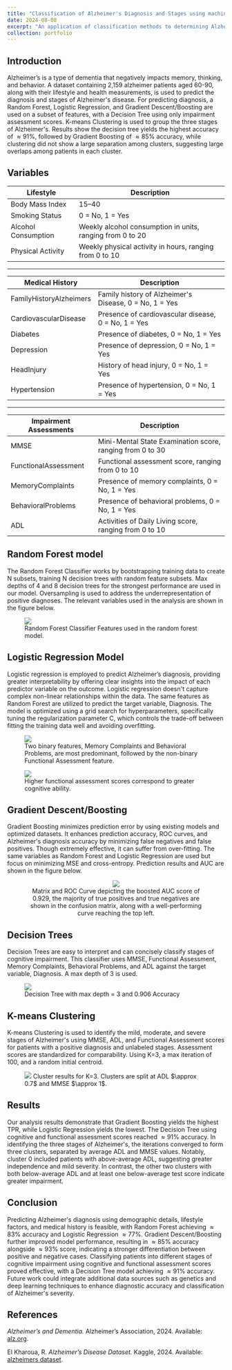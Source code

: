 ```yaml
--- 
title: "Classification of Alzheimer's Diagnosis and Stages using machine learning techniques" 
date: 2024-08-08 
excerpt: "An application of classification methods to determining Alzheimer's stages."  
collection: portfolio
---
```


## Introduction 
Alzheimer’s is a type of dementia that negatively impacts memory, thinking, and behavior. A dataset containing 2,159 alzheimer patients aged 60-90, along with their lifestyle and health measurements, is used to predict the diagnosis and stages of Alzheimer's disease. For predicting diagnosis, a Random Forest, Logistic Regression, and Gradient Descent/Boosting are used on a subset of features, with a Decision Tree using only impairment assessment scores. K-means Clustering is used to group the three stages of Alzheimer's. Results show the decision tree yields the highest accuracy of $\approx 91\%$, followed by Gradient Boosting of $\approx 85\%$ accuracy, while clustering did not show a large separation among clusters, suggesting large overlaps among patients in each cluster. 

## Variables 

| **Lifestyle**                  | **Description**                                      |
|-------------------------------|------------------------------------------------------|
| Body Mass Index               | 15–40                                                |
| Smoking Status                | 0 = No, 1 = Yes                                      |
| Alcohol Consumption           | Weekly alcohol consumption in units, ranging from 0 to 20 |
| Physical Activity             | Weekly physical activity in hours, ranging from 0 to 10 |

--- 

| **Medical History**           | **Description**                                      |
|------------------------------|------------------------------------------------------|
| FamilyHistoryAlzheimers      | Family history of Alzheimer's Disease, 0 = No, 1 = Yes |
| CardiovascularDisease        | Presence of cardiovascular disease, 0 = No, 1 = Yes  |
| Diabetes                     | Presence of diabetes, 0 = No, 1 = Yes                |
| Depression                   | Presence of depression, 0 = No, 1 = Yes              |
| HeadInjury                   | History of head injury, 0 = No, 1 = Yes              |
| Hypertension                 | Presence of hypertension, 0 = No, 1 = Yes            |

---

| **Impairment Assessments**   | **Description**                                      |
|------------------------------|------------------------------------------------------|
| MMSE                         | Mini-Mental State Examination score, ranging from 0 to 30 |
| FunctionalAssessment         | Functional assessment score, ranging from 0 to 10    |
| MemoryComplaints             | Presence of memory complaints, 0 = No, 1 = Yes       |
| BehavioralProblems           | Presence of behavioral problems, 0 = No, 1 = Yes     |
| ADL                          | Activities of Daily Living score, ranging from 0 to 10 | 

## Random Forest model 
The Random Forest Classifier works by bootstrapping training data to create N subsets, training N decision trees with random feature subsets. Max depths of 4 and 8 decision trees for the strongest performance are used in our model. Oversampling is used to address the underrepresentation of positive diagnoses. The relevant variables used in the analysis are shown in the figure below.

<figure>
    <a href="/images/features_and_trees.png"> <img src="/images/features_and_trees.png"></a> 
    <figcaption> Random Forest Classifier Features used in the random forest model. </figcaption>
</figure>    

## Logistic Regression Model 
Logistic regression is employed to predict Alzheimer’s diagnosis, providing greater interpretability by offering clear insights into the impact of each predictor variable on the outcome. Logistic regression doesn't capture complex non-linear relationships within the data. The same features as Random Forest are utilized to predict the target variable, Diagnosis. The model is optimized using a grid search for hyperparameters, specifically tuning the regularization parameter C, which controls the trade-off between fitting the training data well and avoiding overfitting. 

<figure>
    <a href="/images/log curve.png"> <img src="/images/log curve.png"></a> 
    <figcaption> Two binary features, Memory Complaints and Behavioral Problems, are most predominant, followed by the non-binary Functional Assessment feature. </figcaption>
</figure>  

<figure>
    <a href="/images/log feature importance.png"> <img src="/images/log feature importance.png"></a> 
    <figcaption> Higher functional assessment scores correspond to greater cognitive ability. </figcaption>
</figure>   

## Gradient Descent/Boosting 
Gradient Boosting minimizes prediction error by using existing models and optimized datasets. It enhances prediction accuracy, ROC curves, and Alzheimer's diagnosis accuracy by minimizing false negatives and false positives. Though extremely effective, it can suffer from over-fitting. The same variables as Random Forest and Logistic Regression are used but focus on minimizing MSE and cross-entropy. Prediction results and AUC are shown in the figure below. 

<center> 
<figure> 
    <a href="/images/gradient boost figure.png"> <img src="/images/gradient boost figure.png"></a>
    <figcaption> Matrix and ROC Curve depicting the boosted AUC score of 0.929, the majority of true positives and true negatives are shown in the confusion matrix, along with a well-performing curve reaching the top left. </figcaption>
</figure> 
</center>  

## Decision Trees 
Decision Trees are easy to interpret and can concisely classify stages of cognitive impairment. This classifier uses MMSE, Functional Assessment, Memory Complaints, Behavioral Problems, and ADL against the target variable, Diagnosis. A max depth of 3 is used.  

<figure>
    <a href="/images/decision_tree_STAT451.png"> <img src="/images/decision_tree_STAT451.png"></a> 
    <figcaption> Decision Tree with max depth = 3 and 0.906 Accuracy</figcaption>
</figure>  

## K-means Clustering 
K-means Clustering is used to identify the mild, moderate, and severe stages of Alzheimer's using MMSE, ADL, and Functional Assessment scores for patients with a positive diagnosis and unlabeled stages. Assessment scores are standardized for comparability. Using K=3, a max iteration of 100, and a random initial centroid. 

<figure> 
    <a href="/images/3dplot.png"> <img src="/images/3dplot.png"></a>
    <ficaption> Cluster results for K=3. Clusters are split at ADL $\approx 0.7$ and MMSE $\approx 1$. </ficaption>
</figure> 

## Results 

Our analysis results demonstrate that Gradient Boosting yields the highest TPR, while Logistic Regression yields the lowest. The Decision Tree using cognitive and functional assessment scores reached $\approx 91\%$ accuracy. In identifying the three stages of Alzheimer's, the iterations converged to form three clusters, separated by average ADL and MMSE values. Notably, cluster 0 included patients with above-average ADL, suggesting greater independence and mild severity. In contrast, the other two clusters with both below-average ADL and at least one below-average test score indicate greater impairment. 

## Conclusion 

Predicting Alzheimer's diagnosis using demographic details, lifestyle factors, and medical history is feasible, with Random Forest achieving $\approx 83\%$ accuracy and Logistic Regression $\approx 77\%$. Gradient Descent/Boosting further improved model performance, resulting in $\approx 85\%$ accuracy alongside $\approx 93\%$ score, indicating a stronger differentiation between positive and negative cases. Classifying patients into different stages of cognitive impairment using cognitive and functional assessment scores proved effective, with a Decision Tree model achieving $\approx 91\%$ accuracy. Future work could integrate additional data sources such as genetics and deep learning techniques to enhance diagnostic accuracy and classification of Alzheimer's severity. 

## References
*Alzheimer’s and Dementia.* Alzheimer’s Association, 2024. Available: [alz.org](www.alz.org/alzheimer_s_dementia).

El Kharoua, R. *Alzheimer’s Disease Dataset.* Kaggle, 2024. Available: [alzheimers dataset](www.kaggle.com/datasets/rabieelkharoua/alzheimers-disease-dataset). 

